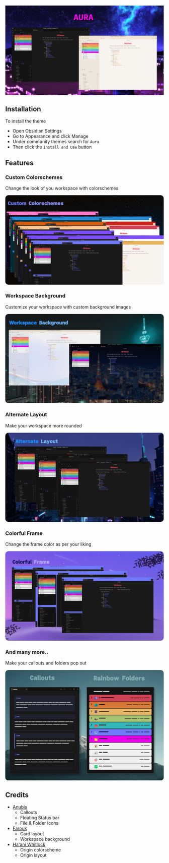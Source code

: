 ![](assets/showcase.png)

## Installation

To install the theme

-   Open Obsidian Settings
-   Go to Appearance and click Manage
-   Under community themes search for `Aura`
-   Then click the `Install and Use` button

## Features

### Custom Colorschemes

Change the look of you workspace with colorschemes

<img src="assets/colorschemes.png" style="border-radius: 10px"/>

### Workspace Background

Customize your workspace with custom background images

<img src="assets/workspace-background.png" style="border-radius: 10px"/>

### Alternate Layout

Make your workspace more rounded

<img src="assets/alternate-layout.png" style="border-radius: 10px"/>

### Colorful Frame

Change the frame color as per your liking

<img src="assets/colorful-frame.png" style="border-radius: 10px"/>

### And many more..

Make your callouts and folders pop out

<img src="assets/callouts-and-rainbow-folders.png" style="border-radius: 10px; "/>

## Credits
- [Anubis](https://github.com/AnubisNekhet)
   - Callouts
   - Floating Status bar
   - File & Folder Icons
-  [Farouk](http://github.com/faroukx)
	- Card layout
 	- Workspace background 
- [Ha'ani Whitlock](https://github.com/Bluemoondragon07)
   - Origin colorscheme
   - Origin layout